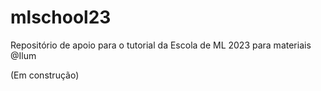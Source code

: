 # mlschool23
Repositório de apoio para o tutorial da Escola de ML 2023 para materiais @Ilum

(Em construção)
